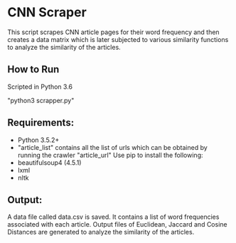 # CNN Scraper

This script scrapes CNN article pages for their word frequency and then creates a data matrix which is later subjected to various similarity functions to analyze the similarity of the articles.

## How to Run
Scripted in Python 3.6

"python3 scrapper.py"

## Requirements:

* Python 3.5.2+
* "article_list" contains all the list of urls which can be obtained by running the crawler "article_url"
 Use pip to install the following:
* beautifulsoup4 (4.5.1)
* lxml
* nltk

## Output:

A data file called data.csv is saved. It contains a list of word frequencies associated with each article.
Output files of Euclidean, Jaccard and Cosine Distances are generated to analyze the similarity of the articles.
